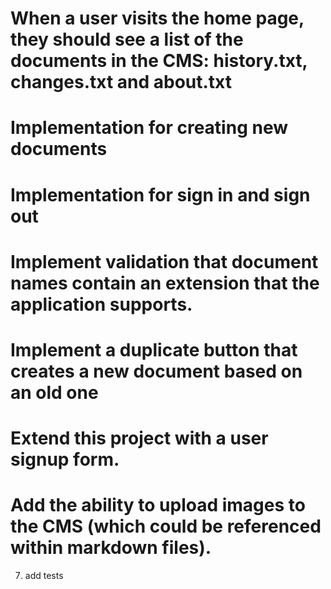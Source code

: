 # When a user visits the home page, they should see a list of the documents in the CMS: history.txt, changes.txt and about.txt

<!-- - Each document within the CMS will have a name that includes an extension. -->
<!-- - This extension will determine how the contents of the page are displayed in -->
<!--   later steps. -->
<!---->
<!---->
<!-- 1. make the `public` directory -->
<!-- 2. make the appropriate files in that directory -->
<!-- 3. create a layout for the home page -->
<!-- 4. display the files in the public directory on as an unordered list on the home page -->

# Implementation for creating new documents

<!-- - When a user views the index page, they should see a link that says "New Document": -->
<!--   1. add a link to index view, that allow for creating a new document -->
<!-- - When a user clicks the "New Document" link, they should be taken to a page with a text input labeled "Add a new document:" and a submit button labeled "Create": -->
<!-- - When a user enters a document name and clicks "Create", they should be redirected to the index page. The name they entered in the form should now appear in the file list. They should see a message that says "$FILENAME was created.", where $FILENAME is the name of the document just created: -->
<!-- -  If a user attempts to create a new document without a name, the form should be re-displayed and a message should say "A name is required.": -->

# Implementation for sign in and sign out

<!-- - When a signed-out user views the index page of the site, they should see a "Sign In" button. -->
<!--   1. add a sign in button to the index page, only if user is not signed in -->

<!-- - When a user clicks the "Sign In" button, they should be taken to a new page with a sign in form. The form should contain a text input labeled "Username" and a password input labeled "Password". The form should also contain a submit button labeled "Sign In": -->
<!---->
<!-- - When a user enters the username "admin" and password "secret" into the sign in form and clicks the "Sign In" button, they should be signed in and redirected to the index page. A message should display that says "Welcome!": -->
<!---->
<!-- - When a user enters any other username and password into the sign in form and clicks the "Sign In" button, the sign in form should be redisplayed and an error message "Invalid credentials" should be shown. The username they entered into the form should appear in the username input. -->
<!---->
<!-- - When a signed-in user views the index page, they should see a message at the bottom of the page that says "Signed in as $USERNAME.", followed by a button labeled "Sign Out". -->
<!---->
<!-- - When a signed-in user clicks this "Sign Out" button, they should be signed out of the application and redirected to the index page of the site. They should see a message that says "You have been signed out.". -->

# Implement validation that document names contain an extension that the application supports.

<!-- - when creating a new document: -->
<!--   - check the file extension -->
<!--   - if it's supported, allow it -->
<!--   - if it isn't, redisplay the page and inform the user of the error. -->

# Implement a duplicate button that creates a new document based on an old one

<!-- - create a duplicate button on the index view -->
<!-- - create a route /duplicate to post when button is clicked -->
<!-- - when call made to post /duplicate, create a new file in /data that is the same -->
<!-- as the original -->
<!--   - call new file $FILE_NAME.copy$COPY_NUMBER.extension -->
<!--   - SUBPROCCESS next_element_id -->
<!--     - check for filename -->
<!--       - if the name + copy + number exists, generate a new name with the number incremented -->
<!--       - if the name + copy already exists, generate a new name that is the same with the number number 2 added -->
<!--       - if the name + copy does not already exist, generate a new name with copy added -->
<!-- - redirect to index -->

# Extend this project with a user signup form.

<!-- 1. add a signup button to the index page -->
<!-- 2. when the button is clicked, direct the user to a page to view a sign up form -->
<!-- 3. the sign up form should contain fields for a username and a password -->
<!-- 4. when this form is submitted, those values should be added to the yaml file -->

# Add the ability to upload images to the CMS (which could be referenced within markdown files).

<!-- 1. Add link to index page, upload image -->
<!-- 2. add post request to upload image -->
<!-- 3. Add instructions to edit page, showing how to reference existing image file with relative link -->
<!-- 4. add ability to view images on new page with get request -->
<!-- 5. add ability to delete images -->
<!-- 6. also display list of current image files on edit page -->
7. add tests
